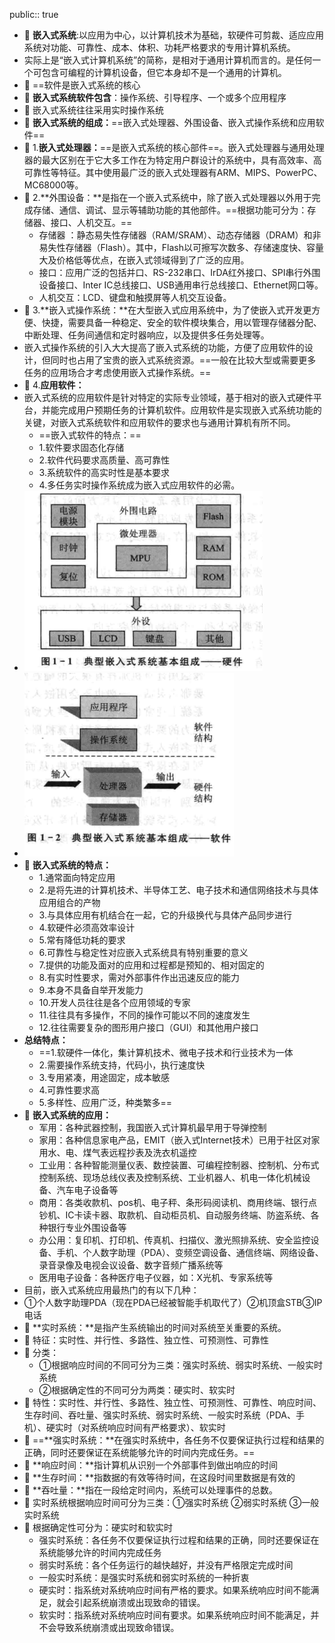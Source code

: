 public:: true

- 🔵 **嵌入式系统**:以应用为中心，以计算机技术为基础，软硬件可剪裁、适应应用系统对功能、可靠性、成本、体积、功耗严格要求的专用计算机系统。
- 实际上是“嵌入式计算机系统”的简称，是相对于通用计算机而言的。是任何一个可包含可编程的计算机设备，但它本身却不是一个通用的计算机。
- 🔵 ==软件是嵌入式系统的核心
- 🔵 **嵌入式系统软件包含**：操作系统、引导程序、一个或多个应用程序
- 🔵 嵌入式系统往往采用实时操作系统
- 🔵 **嵌入式系统的组成：**==嵌入式处理器、外围设备、嵌入式操作系统和应用软件==
- 🔵 1.**嵌入式处理器：**==是嵌入式系统的核心部件==。嵌入式处理器与通用处理器的最大区别在于它大多工作在为特定用户群设计的系统中，具有高效率、高可靠性等特征。其中使用最广泛的嵌入式处理器有ARM、MIPS、PowerPC、MC68000等。
- 🔵 2.**外围设备：**是指在一个嵌入式系统中，除了嵌入式处理器以外用于完成存储、通信、调试、显示等辅助功能的其他部件。==根据功能可分为：存储器、接口、人机交互。==
	- 存储器 ：静态易失性存储器（RAM/SRAM）、动态存储器（DRAM）和非易失性存储器（Flash）。其中，Flash以可擦写次数多、存储速度快、容量大及价格低等优点，在嵌入式领域得到了广泛的应用。
	- 接口：应用广泛的包括并口、RS-232串口、IrDA红外接口、SPI串行外围设备接口、Inter IC总线接口、USB通用串行总线接口、Ethernet网口等。
	- 人机交互：LCD、键盘和触摸屏等人机交互设备。
- 🔵 3.**嵌入式操作系统：**在大型嵌入式应用系统中，为了使嵌入式开发更方便、快捷，需要具备一种稳定、安全的软件模块集合，用以管理存储器分配、中断处理、任务间通信和定时器响应，以及提供多任务处理等。
- 嵌入式操作系统的引入大大提高了嵌入式系统的功能，方便了应用软件的设计，但同时也占用了宝贵的嵌入式系统资源。==一般在比较大型或需要更多任务的应用场合才考虑使用嵌入式操作系统。==
- 🔵 4.**应用软件：**
- 嵌入式系统的应用软件是针对特定的实际专业领域，基于相对的嵌入式硬件平台，并能完成用户预期任务的计算机软件。应用软件是实现嵌入式系统功能的关键，对嵌入式系统软件和应用软件的要求也与通用计算机有所不同。
	- ==嵌入式软件的特点：==
	- 1.软件要求固态化存储
	- 2.软件代码要求高质量、高可靠性
	- 3.系统软件的高实时性是基本要求
	- 4.多任务实时操作系统成为嵌入式应用软件的必需。
- ![image.png](../assets/image_1697260251393_0.png)
- ![image.png](../assets/image_1697260264062_0.png)
- 🔵 **嵌入式系统的特点：**
	- 1.通常面向特定应用
	- 2.是将先进的计算机技术、半导体工艺、电子技术和通信网络技术与具体应用组合的产物
	- 3.与具体应用有机结合在一起，它的升级换代与具体产品同步进行
	- 4.软硬件必须高效率设计
	- 5.常有降低功耗的要求
	- 6.可靠性与稳定性对应嵌入式系统具有特别重要的意义
	- 7.提供的功能及面对的应用和过程都是预知的、相对固定的
	- 8.有实时性要求，需对外部事件作出迅速反应的能力
	- 9.本身不具备自举开发能力
	- 10.开发人员往往是各个应用领域的专家
	- 11.往往具有多操作，不同的操作可能以不同的速度发生
	- 12.往往需要复杂的图形用户接口（GUI）和其他用户接口
- **总结特点：**
	- ==1.软硬件一体化，集计算机技术、微电子技术和行业技术为一体
	- 2.需要操作系统支持，代码小，执行速度快
	- 3.专用紧凑，用途固定，成本敏感
	- 4.可靠性要求高
	- 5.多样性、应用广泛，种类繁多==
- 🔵 **嵌入式系统的应用：**
	- 军用：各种武器控制，我国嵌入式计算机最早用于导弹控制
	- 家用：各种信息家电产品，EMIT（嵌入式Internet技术）已用于社区对家用水、电、煤气表远程抄表及洗衣机遥控
	- 工业用：各种智能测量仪表、数控装置、可编程控制器、控制机、分布式控制系统、现场总线仪表及控制系统、工业机器人、机电一体化机械设备、汽车电子设备等
	- 商用：各类收款机、pos机、电子秤、条形码阅读机、商用终端、银行点钞机、IC卡读卡器、取款机、自动柜员机、自动服务终端、防盗系统、各种银行专业外围设备等
	- 办公用：复印机、打印机、传真机、扫描仪、激光照排系统、安全监控设备、手机、个人数字助理（PDA）、变频空调设备、通信终端、网络设备、录音录像及电视会议设备、数字音频广播系统等
	- 医用电子设备：各种医疗电子仪器，如：X光机、专家系统等
- 目前，嵌入式系统应用最热门的有以下几种：
- ①个人数字助理PDA（现在PDA已经被智能手机取代了）②机顶盒STB③IP电话
- 🔵 **实时系统：**是指产生系统输出的时间对系统至关重要的系统。
- 🔵 特征：实时性、并行性、多路性、独立性、可预测性、可靠性
- 🔵 分类：
	- ①根据响应时间的不同可分为三类：强实时系统、弱实时系统、一般实时系统
	- ②根据确定性的不同可分为两类：硬实时、软实时
- 🔵 特性：实时性、并行性、多路性、独立性、可预测性、可靠性、响应时间、生存时间、吞吐量、强实时系统、弱实时系统、一般实时系统（PDA、手机）、硬实时（对系统响应时间有严格要求）、软实时
- 🔵 ==**强实时系统：**在强实时系统中，各任务不仅要保证执行过程和结果的正确，同时还要保证在系统能够允许的时间内完成任务。==
- 🔵 **响应时间：**指计算机从识别一个外部事件到做出响应的时间
- 🔵 **生存时间：**指数据的有效等待时间，在这段时间里数据是有效的
- 🔵 **吞吐量：**指在一段给定时间内，系统可以处理事件的总数。
- 🔵 实时系统根据响应时间可分为三类：①强实时系统 ②弱实时系统 ③一般实时系统
- 🔵 根据确定性可分为：硬实时和软实时
	- 强实时系统：各任务不仅要保证执行过程和结果的正确，同时还要保证在系统能够允许的时间内完成任务
	- 弱实时系统：各个任务运行的越快越好，并没有严格限定完成时间
	- 一般实时系统：是强实时系统和弱实时系统的一种折衷
	- 硬实时：指系统对系统响应时间有严格的要求。如果系统响应时间不能满足，就会引起系统崩溃或出现致命的错误。
	- 软实时：指系统对系统响应时间有要求。如果系统响应时间不能满足，并不会导致系统崩溃或出现致命错误。